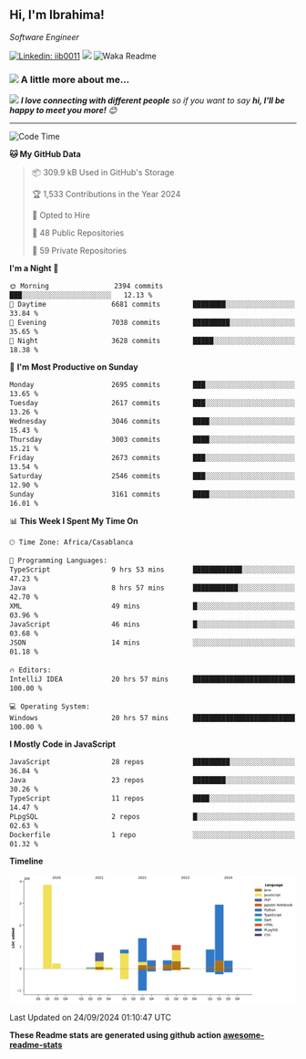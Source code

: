 <h2>Hi, I'm Ibrahima! </h2>
<p><em>Software Engineer 
</em></p>


[![Linkedin: iib0011](https://img.shields.io/badge/-iib0011-blue?style=flat-square&logo=Linkedin&logoColor=white&link=https://www.linkedin.com/in/iib0011/)](https://www.linkedin.com/in/iib0011/)
![](https://visitor-badge.glitch.me/badge?page_id=iib0011)
![Waka Readme](https://github.com/iib0011/iib0011/workflows/Waka%20Readme/badge.svg)


### <img src="https://media.giphy.com/media/VgCDAzcKvsR6OM0uWg/giphy.gif" width="50"> A little more about me...  


<img src="https://media.giphy.com/media/LnQjpWaON8nhr21vNW/giphy.gif" width="60"> <em><b>I love connecting with different people</b> so if you want to say <b>hi, I'll be happy to meet you more!</b> 😊</em>

---
<!--START_SECTION:waka-->
![Code Time](http://img.shields.io/badge/Code%20Time-3%2C779%20hrs%204%20mins-blue)

**🐱 My GitHub Data** 

> 📦 309.9 kB Used in GitHub's Storage 
 > 
> 🏆 1,533 Contributions in the Year 2024
 > 
> 💼 Opted to Hire
 > 
> 📜 48 Public Repositories 
 > 
> 🔑 59 Private Repositories 
 > 
**I'm a Night 🦉** 

```text
🌞 Morning                2394 commits        ███░░░░░░░░░░░░░░░░░░░░░░   12.13 % 
🌆 Daytime                6681 commits        ████████░░░░░░░░░░░░░░░░░   33.84 % 
🌃 Evening                7038 commits        █████████░░░░░░░░░░░░░░░░   35.65 % 
🌙 Night                  3628 commits        █████░░░░░░░░░░░░░░░░░░░░   18.38 % 
```
📅 **I'm Most Productive on Sunday** 

```text
Monday                   2695 commits        ███░░░░░░░░░░░░░░░░░░░░░░   13.65 % 
Tuesday                  2617 commits        ███░░░░░░░░░░░░░░░░░░░░░░   13.26 % 
Wednesday                3046 commits        ████░░░░░░░░░░░░░░░░░░░░░   15.43 % 
Thursday                 3003 commits        ████░░░░░░░░░░░░░░░░░░░░░   15.21 % 
Friday                   2673 commits        ███░░░░░░░░░░░░░░░░░░░░░░   13.54 % 
Saturday                 2546 commits        ███░░░░░░░░░░░░░░░░░░░░░░   12.90 % 
Sunday                   3161 commits        ████░░░░░░░░░░░░░░░░░░░░░   16.01 % 
```


📊 **This Week I Spent My Time On** 

```text
🕑︎ Time Zone: Africa/Casablanca

💬 Programming Languages: 
TypeScript               9 hrs 53 mins       ████████████░░░░░░░░░░░░░   47.23 % 
Java                     8 hrs 57 mins       ███████████░░░░░░░░░░░░░░   42.70 % 
XML                      49 mins             █░░░░░░░░░░░░░░░░░░░░░░░░   03.96 % 
JavaScript               46 mins             █░░░░░░░░░░░░░░░░░░░░░░░░   03.68 % 
JSON                     14 mins             ░░░░░░░░░░░░░░░░░░░░░░░░░   01.18 % 

🔥 Editors: 
IntelliJ IDEA            20 hrs 57 mins      █████████████████████████   100.00 % 

💻 Operating System: 
Windows                  20 hrs 57 mins      █████████████████████████   100.00 % 
```

**I Mostly Code in JavaScript** 

```text
JavaScript               28 repos            █████████░░░░░░░░░░░░░░░░   36.84 % 
Java                     23 repos            ████████░░░░░░░░░░░░░░░░░   30.26 % 
TypeScript               11 repos            ████░░░░░░░░░░░░░░░░░░░░░   14.47 % 
PLpgSQL                  2 repos             █░░░░░░░░░░░░░░░░░░░░░░░░   02.63 % 
Dockerfile               1 repo              ░░░░░░░░░░░░░░░░░░░░░░░░░   01.32 % 
```



**Timeline**

![Lines of Code chart](https://raw.githubusercontent.com/iib0011/iib0011/master/assets/bar_graph.png)


 Last Updated on 24/09/2024 01:10:47 UTC
<!--END_SECTION:waka-->

**These Readme stats are generated using github action [awesome-readme-stats](https://github.com/iib0011/waka-readme-stats)**
